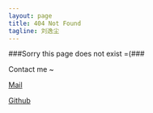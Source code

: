 ```yaml
---
layout: page
title: 404 Not Found
tagline: 刘逸尘
---	
```

###Sorry this page does not exist =(###

Contact me ~

[Mail](arsenalliu123@gmail.com)

[Github](https://github.com/arsenalliu123)